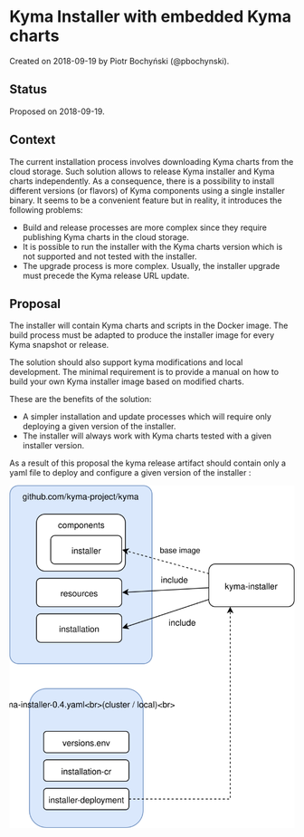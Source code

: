 # Kyma Installer with embedded Kyma charts

Created on 2018-09-19 by Piotr Bochyński (@pbochynski).

## Status

Proposed on 2018-09-19.

## Context

The current installation process involves downloading Kyma charts from the cloud storage. Such solution allows to release Kyma installer and Kyma charts independently. As a consequence, there is a possibility to install different versions (or flavors) of Kyma components using a single installer binary. It seems to be a convenient feature but in reality, it introduces the following problems:
- Build and release processes are more complex since they require publishing Kyma charts in the cloud storage.
- It is possible to run the installer with the Kyma charts version which is not supported and not tested with the installer.
- The upgrade process is more complex. Usually, the installer upgrade must precede the Kyma release URL update.

## Proposal

The installer will contain Kyma charts and scripts in the Docker image. The build process must be adapted to produce the installer image for every Kyma snapshot or release.

The solution should also support kyma modifications and local development. The minimal requirement is to provide a manual on how to build your own Kyma installer image based on modified charts.

These are the benefits of the solution:
- A simpler installation and update processes which will require only deploying a given version of the installer.
- The installer will always work with Kyma charts tested with a given installer version.

As a result of this proposal the kyma release artifact should contain only a yaml file to deploy and configure a given version of the installer :

![](assets/kyma-installer.svg)